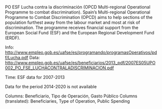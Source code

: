 
PO ESF Lucha contra la discriminación (OPCD Multi-regional Operational Programme to combat discrimination). Spain’s Multi-regional Operational Programme to Combat Discrimination (OPCD) aims to help sections of the population furthest away from the labour market and most at risk of discrimination. The programme receives financial support from the European Social Fund (ESF) and the European Regional Development Fund (ERDF).

Info: http://www.empleo.gob.es/uafse/es/programando/programasOperativos/pdf/Lucha.pdf 
Data: http://www.empleo.gob.es/uafse/es/beneficiarios/2013_pdf/2007ES05UPO002_PO_FSE_LUCHACONTRALADISCRIMINACION.pdf

Time: ESF data for 2007-2013

Data for the period 2014-2020 is not available

Columns: Beneficiario, Tipo de Operación, Gasto Público Columns (translated): Beneficiaries, Type of Operation, Public Spending
